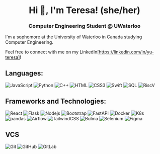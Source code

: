 <h1 align="center">Hi 👋, I'm Teresa! (she/her)</h1>
<h3 align="center">Computer Engineering Student @ UWaterloo</h3>

I'm a sophomore at the University of Waterloo in Canada studying Computer Engineering. 


Feel free to connect with me on my LinkedIn[https://linkedin.com/in/yu-teresa]!



## Languages:

![JavaScript](https://img.shields.io/badge/JavaScript-white?style=flat-square&logo=JavaScript)
![Python](https://img.shields.io/badge/Python-blue?style=flat-square&logo=Python&logoColor=white)
![C++](https://img.shields.io/badge/-C++-00599C?style=flat-square&logo=cplusplus)
![HTML](https://img.shields.io/badge/HTML5-white?style=flat-square&logo=HTML5)
![CSS3](https://img.shields.io/badge/CSS3-white?style=flat-square&logo=CSS3&logoColor=blue)
![Swift](https://img.shields.io/badge/swift-06062C?style=flat-square&logo=swift)
![SQL](https://img.shields.io/badge/SQL-CC2927?style=flat-square&logo=databricks&logoColor=white)
![RiscV](https://img.shields.io/badge/riscv-black?style=flat-square&logo=riscv)

## Frameworks and Technologies:
![React](https://img.shields.io/badge/React-white?style=flat-square&logo=React)
![Flask](https://img.shields.io/badge/Flask-black?style=flat-square&logo=flask)
![Nodejs](https://img.shields.io/badge/-Nodejs-black?style=flat-square&logo=Node.js)
![Bootstrap](https://img.shields.io/badge/Bootstrap-white?style=flat-square&logo=Bootstrap)
![FastAPI](https://img.shields.io/badge/fastapi-black?style=flat-square&logo=fastapi)
![Docker](https://img.shields.io/badge/docker-black?style=flat-square&logo=docker)
![K8s](https://img.shields.io/badge/kubernetes-black?style=flat-square&logo=kubernetes)
![pandas](https://img.shields.io/badge/pandas-black?style=flat-square&logo=pandas)
![Airflow](https://img.shields.io/badge/Apache_Airflow-017CEE?style=flat-square&logo=apacheairflow&logoColor=white)
![TailwindCSS](https://img.shields.io/badge/tailwindcss-white?style=flat-square&logo=tailwindcss)
![Bulma](https://img.shields.io/badge/bulma-white?style=flat-square&logo=bulma)
![Selenium](https://img.shields.io/badge/selenium-06062C?style=flat-square&logo=selenium)
![Figma](https://img.shields.io/badge/-Figma-white?style=flat-square&logo=Figma)

## VCS
![Git](https://img.shields.io/badge/-Git-black?style=flat-square&logo=git)
![GitHub](https://img.shields.io/badge/-GitHub-black?style=flat-square&logo=github)
![GitLab](https://img.shields.io/badge/-GitLab-FCA121?style=flat-square&logo=gitlab)




<!--
<p><img align="center" src="https://github-readme-streak-stats.herokuapp.com/?user=yut-code&" alt="yut-code" /></p>

<p>&nbsp;<img align="center" src="https://github-readme-stats.vercel.app/api?username=yut-code&show_icons=true&title_color=9b00ff&text_color=9b00ff&hide_border=true&locale=en" alt="yut-code" /></p>

### Hi there 👋

**yut-code/yut-code** is a ✨ _special_ ✨ repository because its `README.md` (this file) appears on your GitHub profile.

Here are some ideas to get you started:

- 🔭 I’m currently working on ...
- 🌱 I’m currently learning ...
- 👯 I’m looking to collaborate on ...
- 🤔 I’m looking for help with ...
- 💬 Ask me about ...
- 📫 How to reach me: ...
- 😄 Pronouns: ...
- ⚡ Fun fact: ...
-->
